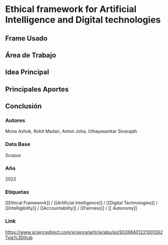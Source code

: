 # Ethical framework for Artificial Intelligence and Digital technologies

## Frame Usado
## Área de Trabajo
## Idea Principal
## Principales Aportes
## Conclusión

### Autores
Mona Ashok, Rohit Madan, Anton Joha, Uthayasankar Sivarajah
### Data Base
Scopus
### Año
2022
### Etiquetas
[[Ethical Framework]] / [[Artificial Intelligence]] / [[Digital Technologies]] / [[Intelligibility]] / [[Accountability]] / [[Fairness]] / [[ Autonomy]]
### Link
https://www.sciencedirect.com/science/article/abs/pii/S0268401221001262?via%3Dihub



